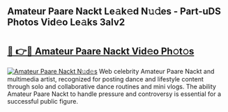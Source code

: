 ## Amateur Paare Nackt Le𝚊k𝚎d N𝚞𝚍es - Part-uDS Photos Vid𝚎o Le𝚊ks 3aIv2

# <h2><a href="http://fb7cy6.evod.top/?m=Amateur+Paare+Nackt">🔗 👉🔴 Amateur Paare Nackt Vid𝚎o Ph𝚘t𝚘s</a></h2>

[![Amateur Paare Nackt N𝚞d𝚎s](https://i.imgur.com/8V9OHl7.gif)](http://fb7cy6.evod.top/?m=Amateur+Paare+Nackt)
Web celebrity Amateur Paare Nackt and multimedia artist, recognized for posting dance and lifestyle content through solo and collaborative dance routines and mini vlogs. The ability Amateur Paare Nackt to handle pressure and controversy is essential for a successful public figure. 
